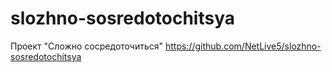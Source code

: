 # slozhno-sosredotochitsya
Проект "Сложно сосредоточиться"
https://github.com/NetLive5/slozhno-sosredotochitsya
